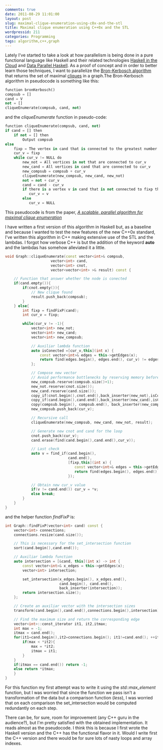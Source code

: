 ```yaml
---
comments: true
date: 2011-08-29 11:01:00
layout: post
slug: maximal-clique-enumeration-using-c0x-and-the-stl
title: Maximal clique enumeration using C++0x and the STL
wordpressid: 211
categories: Programming
tags: algorithm,c++,graph
---
```


Lately I've started to take a look at how parallelism is being done in a pure functional language like Haskell and their related technologies [Haskell in the Cloud](http://research.microsoft.com/en-us/um/people/simonpj/papers/parallel/remote.pdf) and [Data Parallel Haskell](http://www.haskell.org/haskellwiki/GHC/Data_Parallel_Haskell). As a proof of concept and in order to better learn those techniques, I want to parallelize the [Bron-Kerbosch algorithm](http://en.wikipedia.org/wiki/Bron%E2%80%93Kerbosch_algorithm) that returns the set of maximal [cliques](http://en.wikipedia.org/wiki/Clique_%28graph_theory%29) in a graph.The Bron-Kerbosch algorithm in pseudocode is something like this:

``` python
function bronKerbosch()
compsub = []
cand = V
not = []
cliqueEnumerate(compsub, cand, not)
```
and the _cliqueEnumerate_ function in pseudo-code:
``` python
function cliqueEnumerate(compsub, cand, not)
if cand = [] then 
    if not = [] then
        Output compsub
else
    fixp = The vertex in cand that is connected to the greatest number of other vertices in cand
    cur_v = fixp
    while cur_v != NULL do
        new_not = All vertices in not that are connected to cur_v
        new_cand = All vertices in cand that are connected to cur_v
        new_compsub = compsub + cur_v
        cliqueEnumerate(new_compsub, new_cand, new_not)
        not = not + cur_v
        cand = cand - cur_v
        if there is a vertex v in cand that is not connected to fixp then
           cur_v = v
        else
           cur_v = NULL
```

This pseudocode is from the paper, [_A scalable, parallel algorithm for maximal clique enumeration_](http://www.sciencedirect.com/science/article/pii/S0743731509000082)

  
I have written a first version of this algorithm in Haskell but, as a baseline and because I wanted to test the new features of the new C++0x standard, I've written this algorithm in C++ making extensive use of the STL and the lambdas. I forgot how verbose C++ is but the addition of the keyword **auto** and the lambdas has somehow alleviated it a little. 
``` cpp
void Graph::cliqueEnumerate(const vector<int>& compsub,
                     vector<int> cand,
                     vector<int> cnot,
                     vector<vector<int> >& result) const {

    // Function that answer whether the node is conected
    if(cand.empty()){
        if(cnot.empty()){
            // New clique found
            result.push_back(compsub);
        }
    } else{
        int fixp = findFixP(cand);
        int cur_v = fixp;

        while(cur_v != -1){
            vector<int> new_not;
            vector<int> new_cand;
            vector<int> new_compsub;

            // Auxiliar lambda function
            auto isConected =[cur_v,this](int x) {
                const vector<int>& edges = this->getEdges(x);
                return find(edges.begin(), edges.end(), cur_v) != edges.end();
            }; 

            // Compose new vector
            // Avoid performance bottlenecks by reserving memory before hand
            new_compsub.reserve(compsub.size()+1);
            new_not.reserve(cnot.size());
            new_cand.reserve(cand.size());
            copy_if(cnot.begin(),cnot.end(),back_inserter(new_not),isConected);
            copy_if(cand.begin(),cand.end(),back_inserter(new_cand),isConected);
            copy(compsub.begin(), compsub.end(), back_inserter(new_compsub));
            new_compsub.push_back(cur_v);

            // Recursive call
            cliqueEnumerate(new_compsub, new_cand, new_not, result);

            // Generate new cnot and cand for the loop
            cnot.push_back(cur_v);
            cand.erase(find(cand.begin(),cand.end(),cur_v));

            // Last check
            auto v = find_if(cand.begin(),
                             cand.end(), 
                             [fixp,this](int x) {
                                const vector<int>& edges = this->getEdges(x);
                                return find(edges.begin(), edges.end(), fixp) == edges.end();
                             });

            // Obtain new cur_v value
            if(v != cand.end()) cur_v = *v;
            else break;
        }
    }
}
```

and the helper function _findFixP_ is:
``` cpp
int Graph::findFixP(vector<int> cand) const {
    vector<int> connections;
    connections.resize(cand.size());

    // This is necessary for the set_intersection function
    sort(cand.begin(),cand.end());

    // Auxiliar lambda function
    auto intersection = [&cand, this](int x) -> int {
        const vector<int>& x_edges = this->getEdges(x);
        vector<int> intersection;

        set_intersection(x_edges.begin(), x_edges.end(),
                         cand.begin(), cand.end(),
                         back_inserter(intersection));
        return intersection.size();
    };

    // Create an auxiliar vector with the intersection sizes
    transform(cand.begin(),cand.end(),connections.begin(),intersection);

    // Find the maximum size and return the corresponding edge
    vector<int>::const_iterator it1, it2,itmax;
    int max = -1;
    itmax = cand.end();
    for(it1=cand.begin(),it2=connections.begin(); it1!=cand.end(); ++it1,++it2){
        if(max < *it2){
            max = *it2;
            itmax = it1;
        }
    }
    if(itmax == cand.end()) return -1;
    else return *itmax;
    }
}
```
For this function my first attempt was to write it using the _std::max_element_ function, but I was worried that since the function we pass isn't a transformation of the data but a comparison function (_less_), I was worried that on each comparison the set_intersection would be computed redundantly on each step.

There can be, for sure, room for improvement (any C++ guru in the audience?), but I'm pretty satisfied with the obtained implementation. It reads almost as the pseudocode. I think this is because I first wrote the Haskell version and the C++ has the functional flavor in it. Would I write first the C++ version and there would be for sure lots of nasty loops and array indexes.

